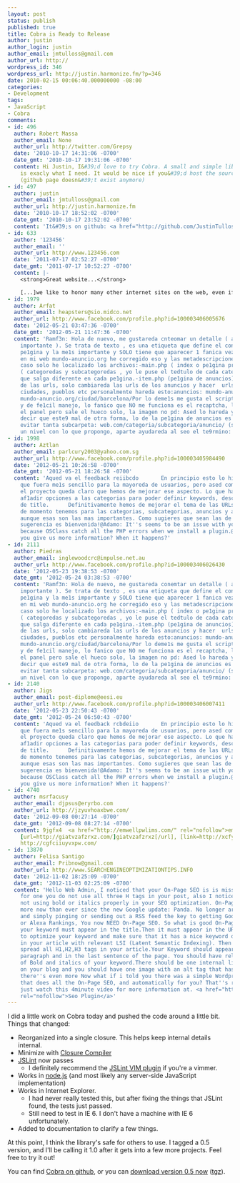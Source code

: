 ```yaml
---
layout: post
status: publish
published: true
title: Cobra is Ready to Release
author: justin
author_login: justin
author_email: jmtulloss@gmail.com
author_url: http://
wordpress_id: 346
wordpress_url: http://justin.harmonize.fm/?p=346
date: 2010-02-15 00:06:40.000000000 -08:00
categories:
- Development
tags:
- JavaScript
- Cobra
comments:
- id: 496
  author: Robert Massa
  author_email: None
  author_url: http://twitter.com/Grepsy
  date: '2010-10-17 14:31:06 -0700'
  date_gmt: '2010-10-17 19:31:06 -0700'
  content: Hi Justin, I&#39;d love to try Cobra. A small and simple library like this
    is exacly what I need. It would be nice if you&#39;d host the source somewhere.
    (github page doesn&#39;t exist anymore)
- id: 497
  author: justin
  author_email: jmtulloss@gmail.com
  author_url: http://justin.harmonize.fm
  date: '2010-10-17 18:52:02 -0700'
  date_gmt: '2010-10-17 23:52:02 -0700'
  content: 'It&#39;s on github: <a href="http://github.com/JustinTulloss/cobra" rel="nofollow">http://github.com/JustinTulloss/cobra</a>'
- id: 633
  author: '123456'
  author_email: ''
  author_url: http://www.123456.com
  date: '2011-07-17 02:52:27 -0700'
  date_gmt: '2011-07-17 10:52:27 -0700'
  content: |-
    <strong>Great website...</strong>

    [...]we like to honor many other internet sites on the web, even if they aren’t linked to us, by linking to them. Under are some webpages worth checking out[...]…...
- id: 1979
  author: Arfat
  author_email: heapsters@sio.midco.net
  author_url: http://www.facebook.com/profile.php?id=100003406005676
  date: '2012-05-21 03:47:36 -0700'
  date_gmt: '2012-05-21 11:47:36 -0700'
  content: 'Ramf3n: Hola de nuevo, me gustareda cnteomar un detalle ( a mi entender
    importante ). Se trata de texto , es una etiqueta que define el contenido de la
    pe1gina y la me1s importante y SOLO tiene que aparecer 1 fanica vez por pe1gina,
    en mi web mundo-anuncio.org he corregido eso y las metadescripciones, en este
    caso solo he localizado los archivos:-main.php ( index o pe1gina principal )-search.php
    ( categoredas y subcategoredas , yo le puse el tedtulo de cada categoreda para
    que salga diferente en cada pe1gina.-item.php (pe1gina de anuncios)En el tema
    de las urls, solo cambiareda las urls de los anuncios y hacer  urls amigables  las
    ciudades, pueblos etc personalmente hareda esto:anuncios: mundo-anuncio.org/anuncios/texto.htmlciudad:
    mundo-anuncio.org/ciudad/barcelona/Por lo deme1s me gusta el script, poco peso
    y de fe1cil manejo, lo fanico que NO me funciona es el recaptcha, lo activo en
    el panel pero sale el hueco solo, la imagen no pd: Ased lo hareda yo, no quiere
    decir que este9 mal de otra forma, lo de la pe1gina de anuncios es me1s bien para
    evitar tanta subcarpeta: web.com/categoria/subcategoria/anuncio/ (se podreda reducir
    un nivel con lo que propongo, aparte ayudareda al seo el te9rmino: /anuncios/anuncio.htmlSaludos!'
- id: 1998
  author: Aztlan
  author_email: parlcury2003@yahoo.com.sg
  author_url: http://www.facebook.com/profile.php?id=100003405984490
  date: '2012-05-21 10:26:58 -0700'
  date_gmt: '2012-05-21 18:26:58 -0700'
  content: 'Aqued va el feedback reiibcdo       En principio esto lo hicimos para
    que fuera me1s sencillo para la mayoreda de usuarios, pero ased como va avanzando
    el proyecto queda claro que hemos de mejorar ese aspecto. Lo que haremos sere1
    af1adir opciones a las categorias para poder definir keywords, description y formato
    de title.      Definitivamente hemos de mejorar el tema de las URLs semanticas,
    de momento tenemos para las categorias, subcategorias, anuncios y algunas mas
    aunque esas son las mas importantes. Como sugieres que sean las de poblaciones?    Cualquier
    sugerencia es bienvenida!@Adamo: It''s seems to be an issue with your PHP installation
    because OSClass catch all the PHP errors when we install a plugin.@Dmitry: Can
    you give us more information? When it happens?'
- id: 2111
  author: Piedras
  author_email: inglewoodcrc@impulse.net.au
  author_url: http://www.facebook.com/profile.php?id=100003406026430
  date: '2012-05-23 19:38:53 -0700'
  date_gmt: '2012-05-24 03:38:53 -0700'
  content: 'Ramf3n: Hola de nuevo, me gustareda conemtar un detalle ( a mi entender
    importante ). Se trata de texto , es una etiqueta que define el contenido de la
    pe1gina y la me1s importante y SOLO tiene que aparecer 1 fanica vez por pe1gina,
    en mi web mundo-anuncio.org he corregido eso y las metadescripciones, en este
    caso solo he localizado los archivos:-main.php ( index o pe1gina principal )-search.php
    ( categoredas y subcategoredas , yo le puse el tedtulo de cada categoreda para
    que salga diferente en cada pe1gina.-item.php (pe1gina de anuncios)En el tema
    de las urls, solo cambiareda las urls de los anuncios y hacer  urls amigables  las
    ciudades, pueblos etc personalmente hareda esto:anuncios: mundo-anuncio.org/anuncios/texto.htmlciudad:
    mundo-anuncio.org/ciudad/barcelona/Por lo deme1s me gusta el script, poco peso
    y de fe1cil manejo, lo fanico que NO me funciona es el recaptcha, lo activo en
    el panel pero sale el hueco solo, la imagen no pd: Ased lo hareda yo, no quiere
    decir que este9 mal de otra forma, lo de la pe1gina de anuncios es me1s bien para
    evitar tanta subcarpeta: web.com/categoria/subcategoria/anuncio/ (se podreda reducir
    un nivel con lo que propongo, aparte ayudareda al seo el te9rmino: /anuncios/anuncio.htmlSaludos!'
- id: 2140
  author: Jigs
  author_email: post-diplome@eesi.eu
  author_url: http://www.facebook.com/profile.php?id=100003406007411
  date: '2012-05-23 22:50:43 -0700'
  date_gmt: '2012-05-24 06:50:43 -0700'
  content: 'Aqued va el feedback rcbdeiio       En principio esto lo hicimos para
    que fuera me1s sencillo para la mayoreda de usuarios, pero ased como va avanzando
    el proyecto queda claro que hemos de mejorar ese aspecto. Lo que haremos sere1
    af1adir opciones a las categorias para poder definir keywords, description y formato
    de title.      Definitivamente hemos de mejorar el tema de las URLs semanticas,
    de momento tenemos para las categorias, subcategorias, anuncios y algunas mas
    aunque esas son las mas importantes. Como sugieres que sean las de poblaciones?    Cualquier
    sugerencia es bienvenida!@Adamo: It''s seems to be an issue with your PHP installation
    because OSClass catch all the PHP errors when we install a plugin.@Dmitry: Can
    you give us more information? When it happens?'
- id: 4740
  author: msrfacusy
  author_email: djpsus@eryrbo.com
  author_url: http://jzyuvhoaxbwe.com/
  date: '2012-09-08 00:27:14 -0700'
  date_gmt: '2012-09-08 08:27:14 -0700'
  content: 9jgfx4  <a href="http://emwellpwlims.com/" rel="nofollow">emwellpwlims</a>,
    [url=http://giatvzafzrxz.com/]giatvzafzrxz[/url], [link=http://xcfyyfcszybf.com/]xcfyyfcszybf[/link],
    http://cgfciiuyvxpw.com/
- id: 13870
  author: Felisa Santigo
  author_email: Pribnow@gmail.com
  author_url: http://www.SEARCHENGINEOPTIMIZATIONTIPS.INFO
  date: '2012-11-02 18:25:09 -0700'
  date_gmt: '2012-11-03 02:25:09 -0700'
  content: 'Hello Web Admin, I noticed that your On-Page SEO is is missing a few factors,
    for one you do not use all three H tags in your post, also I notice that you are
    not using bold or italics properly in your SEO optimization. On-Page SEO means
    more now than ever since the new Google update: Panda. No longer are backlinks
    and simply pinging or sending out a RSS feed the key to getting Google PageRank
    or Alexa Rankings, You now NEED On-Page SEO. So what is good On-Page SEO?First
    your keyword must appear in the title.Then it must appear in the URL.You have
    to optimize your keyword and make sure that it has a nice keyword density of 3-5%
    in your article with relevant LSI (Latent Semantic Indexing). Then you should
    spread all H1,H2,H3 tags in your article.Your Keyword should appear in your first
    paragraph and in the last sentence of the page. You should have relevant usage
    of Bold and italics of your keyword.There should be one internal link to a page
    on your blog and you should have one image with an alt tag that has your keyword....wait
    there''s even more Now what if i told you there was a simple Wordpress plugin
    that does all the On-Page SEO, and automatically for you? That''s right AUTOMATICALLY,
    just watch this 4minute video for more information at. <a href="http://www.SEARCHENGINEOPTIMIZATIONTIPS.INFO"
    rel="nofollow">Seo Plugin</a>'
---
```

I did a little work on Cobra today and pushed the code around a little bit. Things that changed:
<ul>
	<li>Reorganized into a single closure. This helps keep internal details internal.</li>
	<li>Minimize with <a href="http://code.google.com/closure/compiler/" target="_blank">Closure Compiler</a></li>
	<li><a href="http://www.jslint.com/" target="_blank">JSLint</a> now passes
<ul>
	<li>I definitely recommend the <a href="http://github.com/hallettj/jslint.vim" target="_blank">JSLint VIM plugin</a> if you're a vimmer.</li>
</ul>
</li>
	<li>Works in <a href="http://nodejs.org/" target="_blank">node.js</a> (and most likely any server-side JavaScript implementation)</li>
	<li>Works in Internet Explorer.
<ul>
	<li>I had never really tested this, but after fixing the things that JSLint found, the tests just passed.</li>
	<li>Still need to test in IE 6. I don't have a machine with IE 6 unfortunately.</li>
</ul>
</li>
	<li>Added to documentation to clarify a few things.</li>
</ul>
At this point, I think the library's safe for others to use. I tagged a 0.5 version, and I'll be calling it 1.0 after it gets into a few more projects. Feel free to try it out!

You can find <a href="http://github.com/jmtulloss/cobra">Cobra on github</a>, or you can <a href="http://github.com/jmtulloss/cobra/zipball/0.5">download version 0.5 now</a> (<a href="http://github.com/jmtulloss/cobra/tarball/0.5">tgz</a>).
